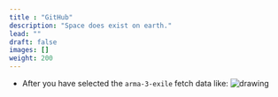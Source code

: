 ```yaml
---
title : "GitHub"
description: "Space does exist on earth."
lead: ""
draft: false
images: []
weight: 200
---
```






*	After you have selected the `arma-3-exile` fetch data like:
	<img src="/images/1/fetch.gif" alt="drawing"/>